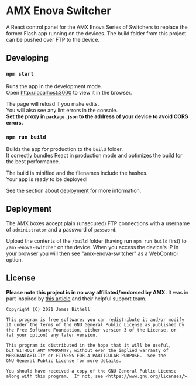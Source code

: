 # AMX Enova Switcher

A React control panel for the AMX Enova Series of Switchers to replace the former Flash app running on the devices. The build folder from this project can be pushed over FTP to the device.

## Developing

### `npm start`

Runs the app in the development mode.\
Open [http://localhost:3000](http://localhost:3000) to view it in the browser.

The page will reload if you make edits.\
You will also see any lint errors in the console. \
**Set the proxy in `package.json` to the address of your device to avoid CORS errors.**

### `npm run build`

Builds the app for production to the `build` folder.\
It correctly bundles React in production mode and optimizes the build for the best performance.

The build is minified and the filenames include the hashes.\
Your app is ready to be deployed!

See the section about [deployment](#deployment) for more information.

## Deployment 

The AMX boxes accept plain (unsecured) FTP connections with a username of `administrator` and a password of `password`. 

Upload the contents of the `/build` folder (having run `npm run build` first) to `/amx-enova-switcher` on the device. When you access the device's IP in your browser you will then see "amx-enova-switcher" as a WebControl option. 

## License

**Please note this project is in no way affiliated/endorsed by AMX.** It was in part inspired by [this article](https://web.archive.org/web/20210921190755/https://support.polar.uk.com/support/solutions/articles/25000024996) and their helpful support team. 

```
Copyright (C) 2021 James Bithell

This program is free software: you can redistribute it and/or modify
it under the terms of the GNU General Public License as published by
the Free Software Foundation, either version 3 of the License, or
(at your option) any later version.

This program is distributed in the hope that it will be useful,
but WITHOUT ANY WARRANTY; without even the implied warranty of
MERCHANTABILITY or FITNESS FOR A PARTICULAR PURPOSE.  See the
GNU General Public License for more details.

You should have received a copy of the GNU General Public License
along with this program.  If not, see <https://www.gnu.org/licenses/>.
```